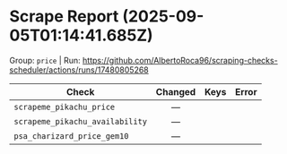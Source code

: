 # Scrape Report (2025-09-05T01:14:41.685Z)

Group: `price`  |  Run: https://github.com/AlbertoRoca96/scraping-checks-scheduler/actions/runs/17480805268

| Check | Changed | Keys | Error |
|---|:---:|:--|:--|
| `scrapeme_pikachu_price` | — |  |  |
| `scrapeme_pikachu_availability` | — |  |  |
| `psa_charizard_price_gem10` | — |  |  |
